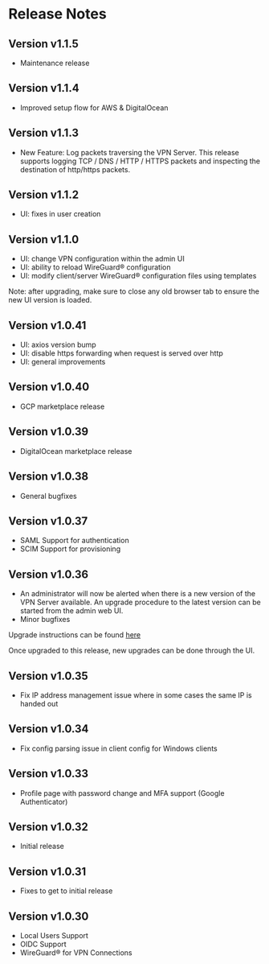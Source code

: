 # Release Notes

## Version v1.1.5
* Maintenance release

## Version v1.1.4
* Improved setup flow for AWS & DigitalOcean

## Version v1.1.3
* New Feature: Log packets traversing the VPN Server. This release supports logging TCP / DNS / HTTP / HTTPS packets and inspecting the destination of http/https packets.

## Version v1.1.2
* UI: fixes in user creation

## Version v1.1.0
* UI: change VPN configuration within the admin UI
* UI: ability to reload WireGuard® configuration 
* UI: modify client/server WireGuard® configuration files using templates

Note: after upgrading, make sure to close any old browser tab to ensure the new UI version is loaded.

## Version v1.0.41
* UI: axios version bump
* UI: disable https forwarding when request is served over http
* UI: general improvements

## Version v1.0.40
* GCP marketplace release

## Version v1.0.39
* DigitalOcean marketplace release

## Version v1.0.38
* General bugfixes

## Version v1.0.37
* SAML Support for authentication
* SCIM Support for provisioning

## Version v1.0.36
* An administrator will now be alerted when there is a new version of the VPN Server available. An upgrade procedure to the latest version can be started from the admin web UI. 
* Minor bugfixes

Upgrade instructions can be found [here](upgrade.md)

Once upgraded to this release, new upgrades can be done through the UI.

## Version v1.0.35
* Fix IP address management issue where in some cases the same IP is handed out

## Version v1.0.34
* Fix config parsing issue in client config for Windows clients

## Version v1.0.33

* Profile page with password change and MFA support (Google Authenticator)

## Version v1.0.32
* Initial release

## Version v1.0.31

* Fixes to get to initial release

## Version v1.0.30

* Local Users Support
* OIDC Support
* WireGuard® for VPN Connections
